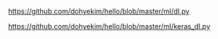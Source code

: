 https://github.com/dohyekim/hello/blob/master/ml/dl.py

https://github.com/dohyekim/hello/blob/master/ml/keras_dl.py
